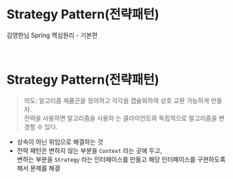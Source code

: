 # Strategy Pattern(전략패턴)
김영한님 Spring 핵심원리 - 기본편

<br>

# Strategy Pattern(전략패턴)
> 의도: 알고리즘 제품군을 정의하고 각각을 캡슐화하여 상호 교환 가능하게 만들자.    
> 전략을 사용하면 알고리즘을 사용하 는 클라이언트와 독립적으로 알고리즘을 변경할 수 있다.
* 상속이 아닌 위임으로 해결하는 것
* 전략 패턴은 변하지 않는 부분을 `Context` 라는 곳에 두고,      
  변하는 부분을 `Strategy` 라는 인터페이스를 만들고 해당 인터페이스를 구현하도록 해서 문제를 해결
